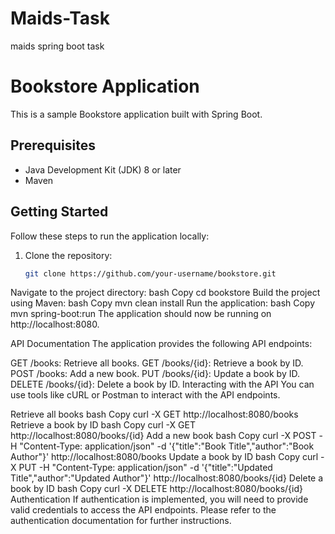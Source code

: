 # Maids-Task
maids spring boot task

# Bookstore Application

This is a sample Bookstore application built with Spring Boot.

## Prerequisites

- Java Development Kit (JDK) 8 or later
- Maven

## Getting Started

Follow these steps to run the application locally:

1. Clone the repository:

   ```bash
   git clone https://github.com/your-username/bookstore.git
Navigate to the project directory:
bash
Copy
cd bookstore
Build the project using Maven:
bash
Copy
mvn clean install
Run the application:
bash
Copy
mvn spring-boot:run
The application should now be running on http://localhost:8080.

API Documentation
The application provides the following API endpoints:

GET /books: Retrieve all books.
GET /books/{id}: Retrieve a book by ID.
POST /books: Add a new book.
PUT /books/{id}: Update a book by ID.
DELETE /books/{id}: Delete a book by ID.
Interacting with the API
You can use tools like cURL or Postman to interact with the API endpoints.

Retrieve all books
bash
Copy
curl -X GET http://localhost:8080/books
Retrieve a book by ID
bash
Copy
curl -X GET http://localhost:8080/books/{id}
Add a new book
bash
Copy
curl -X POST -H "Content-Type: application/json" -d '{"title":"Book Title","author":"Book Author"}' http://localhost:8080/books
Update a book by ID
bash
Copy
curl -X PUT -H "Content-Type: application/json" -d '{"title":"Updated Title","author":"Updated Author"}' http://localhost:8080/books/{id}
Delete a book by ID
bash
Copy
curl -X DELETE http://localhost:8080/books/{id}
Authentication
If authentication is implemented, you will need to provide valid credentials to access the API endpoints. Please refer to the authentication documentation for further instructions.
